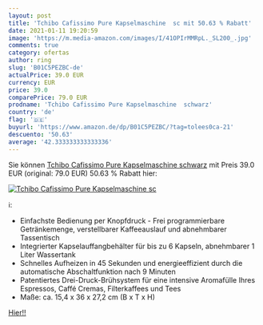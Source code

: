 ```yaml
---
layout: post
title: 'Tchibo Cafissimo Pure Kapselmaschine  sc mit 50.63 % Rabatt'
date: 2021-01-11 19:20:59
image: 'https://m.media-amazon.com/images/I/41OPIrMMRpL._SL200_.jpg'
comments: true
category: ofertas
author: ring
slug: 'B01C5PEZBC-de'
actualPrice: 39.0 EUR
currency: EUR
price: 39.0
comparePrice: 79.0 EUR
prodname: 'Tchibo Cafissimo Pure Kapselmaschine  schwarz'
country: 'de'
flag: '🇩🇪'
buyurl: 'https://www.amazon.de/dp/B01C5PEZBC/?tag=tolees0ca-21'
descuento: '50.63'
average: '42.333333333333336'
---
```


Sie können [Tchibo Cafissimo Pure Kapselmaschine  schwarz](https://www.amazon.de/dp/B01C5PEZBC/?tag=tolees0ca-21) mit Preis 39.0 EUR (original: 79.0 EUR) 50.63 % Rabatt hier:

[![Tchibo Cafissimo Pure Kapselmaschine  sc](https://m.media-amazon.com/images/I/41OPIrMMRpL._SL200_.jpg)](https://www.amazon.de/dp/B01C5PEZBC/?tag=tolees0ca-21)

ℹ️:

- Einfachste Bedienung per Knopfdruck - Frei programmierbare Getränkemenge, verstellbarer Kaffeeauslauf und abnehmbarer Tassentisch
- Integrierter Kapselauffangbehälter für bis zu 6 Kapseln, abnehmbarer 1 Liter Wassertank
- Schnelles Aufheizen in 45 Sekunden und energieeffizient durch die automatische Abschaltfunktion nach 9 Minuten
- Patentiertes Drei-Druck-Brühsystem für eine intensive Aromafülle Ihres Espressos, Caffé Cremas, Filterkaffees und Tees
- Maße: ca. 15,4 x 36 x 27,2 cm (B x T x H)

[Hier!!](https://www.amazon.de/dp/B01C5PEZBC/?tag=tolees0ca-21)
